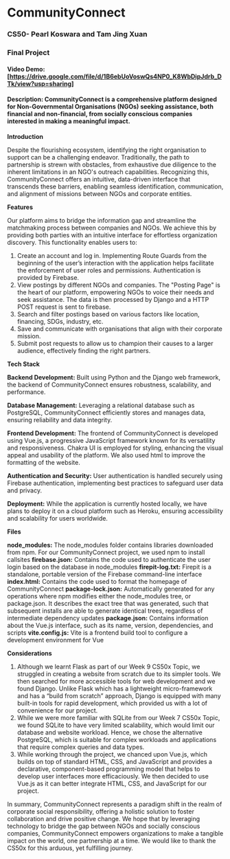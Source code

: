 # CommunityConnect
### CS50- Pearl Koswara and Tam Jing Xuan
### Final Project


#### Video Demo:  [https://drive.google.com/file/d/1B6ebUoVoswQs4NP0_K8WbDipJdrb_DTk/view?usp=sharing]

#### Description: CommunityConnect is a comprehensive platform designed for Non-Governmental Organisations (NGOs) seeking assistance, both financial and non-financial, from socially conscious companies interested in making a meaningful impact.

**Introduction**

Despite the flourishing ecosystem, identifying the right organisation to support can be a challenging endeavor. Traditionally, the path to partnership is strewn with obstacles, from exhaustive due diligence to the inherent limitations in an NGO's outreach capabilities. Recognizing this, CommunityConnect offers an intuitive, data-driven interface that transcends these barriers, enabling seamless identification, communication, and alignment of missions between NGOs and corporate entities.

**Features**

Our platform aims to bridge the information gap and streamline the matchmaking process between companies and NGOs. We achieve this by providing both parties with an intuitive interface for effortless organization discovery. This functionality enables users to:

1. Create an account and log in. Implementing Route Guards from the beginning of the user’s interaction with the application helps facilitate the enforcement of user roles and permissions. Authentication is provided by Firebase.
2. View postings by different NGOs and companies. The "Posting Page" is the heart of our platform, empowering NGOs to voice their needs and seek assistance. The data is then processed by Django and a HTTP POST request is sent to firebase.
3. Search and filter postings based on various factors like location, financing, SDGs, industry, etc.
4. Save and communicate with organisations that align with their corporate mission.
5. Submit post requests to allow us to champion their causes to a larger audience, effectively finding the right partners.

**Tech Stack**

**Backend Development:** Built using Python and the Django web framework, the backend of CommunityConnect ensures robustness, scalability, and performance.

**Database Management:** Leveraging a relational database such as PostgreSQL, CommunityConnect efficiently stores and manages data, ensuring reliability and data integrity.

**Frontend Development:** The frontend of CommunityConnect is developed using Vue.js, a progressive JavaScript framework known for its versatility and responsiveness. Chakra UI is employed for styling, enhancing the visual appeal and usability of the platform. We also used html to improve the formatting of the website.

**Authentication and Security:** User authentication is handled securely using Firebase authentication, implementing best practices to safeguard user data and privacy.

**Deployment:** While the application is currently hosted locally, we have plans to deploy it on a cloud platform such as Heroku, ensuring accessibility and scalability for users worldwide.

**Files**

**node_modules:** The node_modules folder contains libraries downloaded from npm. For our CommunityConnect project, we used npm to install callsites
**firebase.json:** Contains the code used to authenticate the user login based on the database in node_modules
**firepit-log.txt:** Firepit is a standalone, portable version of the Firebase command-line interface
**index.html:** Contains the code used to format the homepage of CommunityConnect
**package-lock.json:** Automatically generated for any operations where npm modifies either the node_modules tree, or package.json. It describes the exact tree that was generated, such that subsequent installs are able to generate identical trees, regardless of intermediate dependency updates
**package.json:** Contains information about the Vue.js interface, such as its name, version, dependencies, and scripts
**vite.config.js:** Vite is a frontend build tool to configure a development environment for Vue

**Considerations**

1. Although we learnt Flask as part of our Week 9 CS50x Topic, we struggled in creating a website from scratch due to its simpler tools. We then searched for more accessible tools for web development and we found Django. Unlike Flask which has a lightweight micro-framework and has a “build from scratch” approach, Django is equipped with many built-in tools for rapid development, which provided us with a lot of convenience for our project.
2. While we were more familiar with SQLite from our Week 7 CS50x Topic, we found SQLite to have very limited scalability, which would limit our database and website workload. Hence, we chose the alternative PostgreSQL, which is suitable for complex workloads and applications that require complex queries and data types. 
3. While working through the project, we chanced upon Vue.js, which builds on top of standard HTML, CSS, and JavaScript and provides a declarative, component-based programming model that helps to develop user interfaces more efficaciously. We then decided to use Vue.js as it can better integrate HTML, CSS, and JavaScript for our project.

In summary, CommunityConnect represents a paradigm shift in the realm of corporate social responsibility, offering a holistic solution to foster collaboration and drive positive change. We hope that by leveraging technology to bridge the gap between NGOs and socially conscious companies, CommunityConnect empowers organizations to make a tangible impact on the world, one partnership at a time. We would like to thank the CS50x for this arduous, yet fulfilling journey. 


